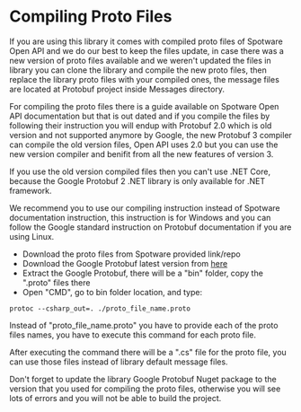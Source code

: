 # Compiling Proto Files

If you are using this library it comes with compiled proto files of Spotware Open API and we do our best to keep the files update, in case there was a new version of proto files available and we weren't updated the files in library you can clone the library and compile the new proto files, then replace the library proto files with your compiled ones, the message files are located at Protobuf project inside Messages directory.

For compiling the proto files there is a guide available on Spotware Open API documentation but that is out dated and if you compile the files by following their instruction you will endup with Protobuf 2.0 which is old version and not supported anymore by Google, the new Protobuf 3 compiler can compile the old version files, Open API uses 2.0 but you can use the new version compiler and benifit from all the new features of version 3.

If you use the old version compiled files then you can't use .NET Core, because the Google Protobuf 2 .NET library is only available for .NET framework.

We recommend you to use our compiling instruction instead of Spotware documentation instruction, this instruction is for Windows and you can follow the Google standard instruction on Protobuf documentation if you are using Linux.

* Download the proto files from Spotware provided link/repo
* Download the Google Protobuf latest version from [here](https://github.com/protocolbuffers/protobuf/releases)
* Extract the Google Protobuf, there will be a "bin" folder, copy the ".proto" files there
* Open "CMD", go to bin folder location, and type: 
```
protoc --csharp_out=. ./proto_file_name.proto
```
Instead of "proto_file_name.proto" you have to provide each of the proto files names, you have to execute this command for each proto file.

After executing the command there will be a ".cs" file for the proto file, you can use those files instead of library default message files.

Don't forget to update the library Google Protobuf Nuget package to the version that you used for compiling the proto files, otherwise you will see lots of errors and you will not be able to build the project.